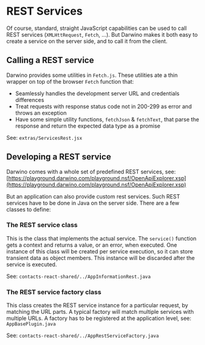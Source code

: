 # REST Services
Of course, standard, straight JavaScript capabilities can be used to call REST services (`XMLHttRequest`, `Fetch`, ...). But Darwino makes it both easy to create a service on the server side, and to call it from the client.

## Calling a REST service
Darwino provides some utilities in `Fetch.js`. These utilities ate a thin wrapper on top of the browser `Fetch` function that:

- Seamlessly handles the development server URL and credentials differences
- Treat requests with response status code not in 200-299 as error and throws an exception
- Have some simple utility functions, `fetchJson` & `fetchText`, that parse the response and return the expected data type as a promise

See: `extras/ServicesRest.jsx`

## Developing a REST service
Darwino comes with a whole set of predefined REST services, see: [https://playground.darwino.com/playground.nsf/OpenApiExplorer.xsp](https://playground.darwino.com/playground.nsf/OpenApiExplorer.xsp)

But an application can also provide custom rest services. Such REST services have to be done in Java on the server side. There are a few classes to define:

### The REST service class
This is the class that implements the actual service. The `service()` function gets a context and returns a value, or an error, when executed.
One instance of this class will be created per service execution, so it can store transient data as object members. This instance will be discarded after the service is executed.

See: `contacts-react-shared/../AppInformationRest.java`

### The REST service factory class
This class creates the REST service instance for a particular request, by matching the URL parts. A typical factory will match multiple services with multiple URLs.
A factory has to be registered at the application level, see: `AppBasePlugin.java`

See: `contacts-react-shared/../AppRestServiceFactory.java`
